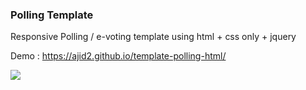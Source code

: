 ### Polling Template


Responsive Polling / e-voting template using html + css only + jquery

Demo : https://ajid2.github.io/template-polling-html/

![](img/ss.png)
